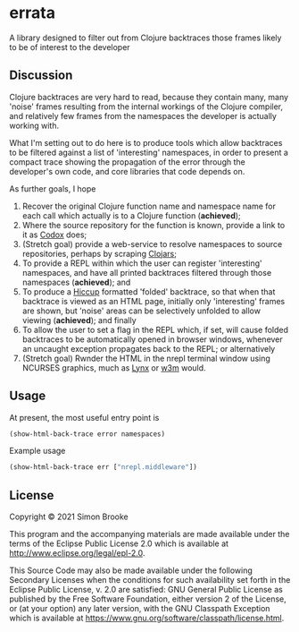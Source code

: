 # errata

A library designed to filter out from Clojure backtraces those frames likely to be of interest to the developer

## Discussion

Clojure backtraces are very hard to read, because they contain many, many 'noise' frames resulting from the internal workings of the Clojure compiler, and relatively few frames from the namespaces the developer is actually working with.

What I'm setting out to do here is to produce tools which allow backtraces to be filtered against a list of 'interesting' namespaces, in order to present a compact trace showing the propagation of the error through the developer's own code, and core libraries that code depends on.

As further goals, I hope

1. Recover the original Clojure function name and namespace name for each call which actually is to a Clojure function (**achieved**);
2. Where the source repository for the function is known, provide a link to it as [Codox]() does;
3. (Stretch goal) provide a web-service to resolve namespaces to source repositories, perhaps by scraping [Clojars](https://clojars.org);
4. To provide a REPL within which the user can register 'interesting' namespaces, and have all printed backtraces filtered through those namespaces (**achieved**); and 
5. To produce a [Hiccup](https://github.com/weavejester/hiccup) formatted 'folded' backtrace, so that when that backtrace is viewed as an HTML page, initially only 'interesting' frames are shown, but 'noise' areas can be selectively unfolded to allow viewing (**achieved**); and finally
6. To allow the user to set a flag in the REPL which, if set, will cause folded backtraces to be automatically opened in browser windows, whenever an uncaught exception propagates back to the REPL; or alternatively
7. (Stretch goal) Rwnder the HTML in the nrepl terminal window using NCURSES graphics, much as [Lynx](https://en.wikipedia.org/wiki/Lynx_(web_browser)) or [w3m](http://w3m.sourceforge.net/) would.

## Usage

At present, the most useful entry point is

```clojure
(show-html-back-trace error namespaces)
```

Example usage 

```clojure
(show-html-back-trace err ["nrepl.middleware"])
```

## License

Copyright © 2021 Simon Brooke

This program and the accompanying materials are made available under the
terms of the Eclipse Public License 2.0 which is available at
http://www.eclipse.org/legal/epl-2.0.

This Source Code may also be made available under the following Secondary
Licenses when the conditions for such availability set forth in the Eclipse
Public License, v. 2.0 are satisfied: GNU General Public License as published by
the Free Software Foundation, either version 2 of the License, or (at your
option) any later version, with the GNU Classpath Exception which is available
at https://www.gnu.org/software/classpath/license.html.
